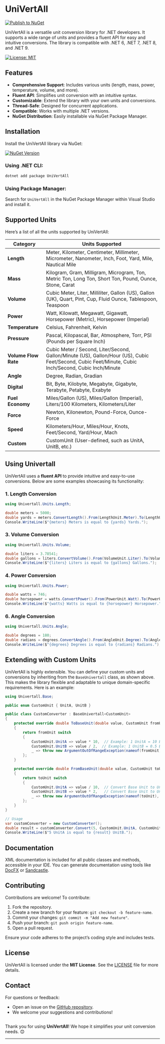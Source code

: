 ﻿# **UniVertAll**

[![Publish to NuGet](https://github.com/shahabfar/Univertall/actions/workflows/release.yml/badge.svg)](https://github.com/shahabfar/Univertall/actions/workflows/release.yml)

UniVertAll is a versatile unit conversion library for .NET developers. It supports a wide range of units and provides a fluent API for easy and intuitive conversions. The library is compatible with .NET 6, .NET 7, .NET 8, and .NET 9.

[![License: MIT](https://img.shields.io/badge/License-MIT-blue.svg)](https://opensource.org/licenses/MIT)

## **Features**

- **Comprehensive Support**: Includes various units (length, mass, power, temperature, volume, and more).
- **Fluent API**: Simplifies unit conversion with an intuitive syntax.
- **Customizable**: Extend the library with your own units and conversions.
- **Thread-Safe**: Designed for concurrent applications.
- **Compatible**: Works with multiple .NET versions.
- **NuGet Distribution**: Easily installable via NuGet Package Manager.


## **Installation**

Install the UniVertAll library via NuGet:

[![NuGet Version](https://img.shields.io/nuget/v/UniVertAll.svg)](https://www.nuget.org/packages/UniVertAll)

### Using .NET CLI:
```bash
dotnet add package UniVertAll
```

### Using Package Manager:
Search for `UniVertAll` in the NuGet Package Manager within Visual Studio and install it.


## **Supported Units**

Here’s a list of all the units supported by UniVertAll:

| **Category**      | **Units Supported**                                                                                                                                                                     |
|--------------------|----------------------------------------------------------------------------------------------------------------------------------------------------------------------------------------|
| **Length**         | Meter, Kilometer, Centimeter, Millimeter, Micrometer, Nanometer, Inch, Foot, Yard, Mile, Nautical Mile                                                                                 |
| **Mass**           | Kilogram, Gram, Milligram, Microgram, Ton, Metric Ton, Long Ton, Short Ton, Pound, Ounce, Stone, Carat                                                                                 |
| **Volume**         | Cubic Meter, Liter, Milliliter, Gallon (US), Gallon (UK), Quart, Pint, Cup, Fluid Ounce, Tablespoon, Teaspoon                                                                          |
| **Power**          | Watt, Kilowatt, Megawatt, Gigawatt, Horsepower (Metric), Horsepower (Imperial)                                                                                                         |
| **Temperature**    | Celsius, Fahrenheit, Kelvin                                                                                                                                                            |
| **Pressure**       | Pascal, Kilopascal, Bar, Atmosphere, Torr, PSI (Pounds per Square Inch)                                                                                                                |
| **Volume Flow Rate** | Cubic Meter / Second, Liter/Second, Gallon/Minute (US), Gallon/Hour (US), Cubic Feet/Second, Cubic Feet/Minute, Cubic Inch/Second, Cubic Inch/Minute                                 |
| **Angle**          | Degree, Radian, Gradian                                                                                                                                                                |
| **Digital**        | Bit, Byte, Kilobyte, Megabyte, Gigabyte, Terabyte, Petabyte, Exabyte                                                                                                                   |
| **Fuel Economy**   | Miles/Gallon (US), Miles/Gallon (Imperial), Liters/100 Kilometers, Kilometers/Liter                                                                                                    |
| **Force**          | Newton, Kilonewton, Pound-Force, Ounce-Force                                                                                                                                           |
| **Speed**          | Kilometers/Hour, Miles/Hour, Knots, Feet/Second, Yard/Hour, Mach                                                                                                                 |
| **Custom**         | CustomUnit (User-defined, such as UnitA, UnitB, etc.)                                                                                                                                  |

##

## **Using Univertall**

UniVertAll uses a **fluent API** to provide intuitive and easy-to-use conversions. Below are some examples showcasing its functionality:


### **1. Length Conversion**
```csharp
using Univertall.Units.Length;

double meters = 5000;
double yards = meters.ConvertLength().From(LengthUnit.Meter).To(LengthUnit.Yard);
Console.WriteLine($"{meters} Meters is equal to {yards} Yards.");
```

### **3. Volume Conversion**
```csharp
using Univertall.Units.Volume;

double liters = 3.78541;
double gallons = liters.ConvertVolume().From(VolumeUnit.Liter).To(VolumeUnit.Gallon);
Console.WriteLine($"{liters} Liters is equal to {gallons} Gallons.");
```

### **4. Power Conversion**
```csharp
using Univertall.Units.Power;

double watts = 746;
double horsepower = watts.ConvertPower().From(PowerUnit.Watt).To(PowerUnit.MetricHorsepower);
Console.WriteLine($"{watts} Watts is equal to {horsepower} Horsepower.");
```

### **6. Angle Conversion**
```csharp
using Univertall.Units.Angle;

double degrees = 180;
double radians = degrees.ConvertAngle().From(AngleUnit.Degree).To(AngleUnit.Radian);
Console.WriteLine($"{degrees} Degrees is equal to {radians} Radians.");
```

##

## **Extending with Custom Units**

UniVertAll is highly extensible. You can define your custom units and conversions by inheriting from the `BaseUnivertall` class, as shown above. This makes the library flexible and adaptable to unique domain-specific requirements. Here is an example:

```csharp
using Univertall.Base;

public enum CustomUnit { UnitA, UnitB }

public class CustomConverter : BaseUnivertall<CustomUnit>
{
    protected override double ToBaseUnit(double value, CustomUnit fromUnit)
    {
        return fromUnit switch
        {
            CustomUnit.UnitA => value * 10,  // Example: 1 UnitA = 10 Base Units
            CustomUnit.UnitB => value / 2,  // Example: 1 UnitB = 0.5 Base Units
            _ => throw new ArgumentOutOfRangeException(nameof(fromUnit), fromUnit, null)
        };
    }

    protected override double FromBaseUnit(double value, CustomUnit toUnit)
    {
        return toUnit switch
        {
            CustomUnit.UnitA => value / 10,  // Convert Base Unit to UnitA
            CustomUnit.UnitB => value * 2,   // Convert Base Unit to UnitB
            _ => throw new ArgumentOutOfRangeException(nameof(toUnit), toUnit, null)
        };
    }
}

// Usage
var customConverter = new CustomConverter();
double result = customConverter.Convert(5, CustomUnit.UnitA, CustomUnit.UnitB);
Console.WriteLine($"5 UnitA is equal to {result} UnitB.");
```


## **Documentation**

XML documentation is included for all public classes and methods, accessible in your IDE. You can generate documentation using tools like [DocFX](https://dotnet.github.io/docfx/) or [Sandcastle](https://github.com/EWSoftware/SHFB).


## **Contributing**

Contributions are welcome! To contribute:

1. Fork the repository.
2. Create a new branch for your feature: `git checkout -b feature-name`.
3. Commit your changes: `git commit -m "Add new feature"`.
4. Push your branch: `git push origin feature-name`.
5. Open a pull request.

Ensure your code adheres to the project’s coding style and includes tests.


## **License**

UniVertAll is licensed under the **MIT License**. See the [LICENSE](LICENSE) file for more details.


## **Contact**

For questions or feedback:

- Open an issue on the [GitHub repository](https://github.com/your-repo/UniVertAll).
- We welcome your suggestions and contributions!

##

Thank you for using **UniVertAll**! We hope it simplifies your unit conversion needs. 😊

---
